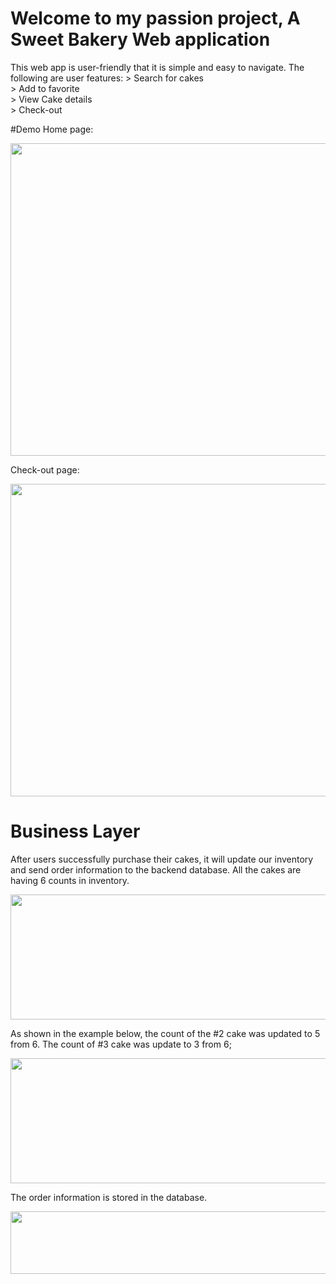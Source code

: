 # Welcome to my passion project, A Sweet Bakery Web application
This web app is user-friendly that it is simple and easy to navigate. 
The following are user features:
    > Search for cakes              <br />
    > Add to favorite               <br />
    > View Cake details             <br />
    > Check-out                     <br />


#Demo
Home page: 

<img height="500" src="/Users/yingjieyang/Desktop/PassionProject/BakeryShop_PassionProject/Images/HomePage.png" width="650"/>

Check-out page:

<img height="500" src="/Users/yingjieyang/Desktop/PassionProject/BakeryShop_PassionProject/Images/CheckOutPage.png" width="650"/>

# Business Layer

After users successfully purchase their cakes, it will update our inventory and send order information to the backend database.
All the cakes are having 6 counts in inventory.

<img height="200" src="/Users/yingjieyang/Desktop/PassionProject/BakeryShop_PassionProject/Images/MySQl_Inventory.png" width="650"/>

As shown in the example below, the count of the #2 cake was updated to 5 from 6.
The count of #3 cake was update to 3 from 6;

<img height="200" src="/Users/yingjieyang/Desktop/PassionProject/BakeryShop_PassionProject/Images/MySQL_CheckOut.png" width="650"/>

The order information is stored in the database.

<img height="100" src="/Users/yingjieyang/Desktop/PassionProject/BakeryShop_PassionProject/Images/MySQL_Orders.png" width="650"/>
